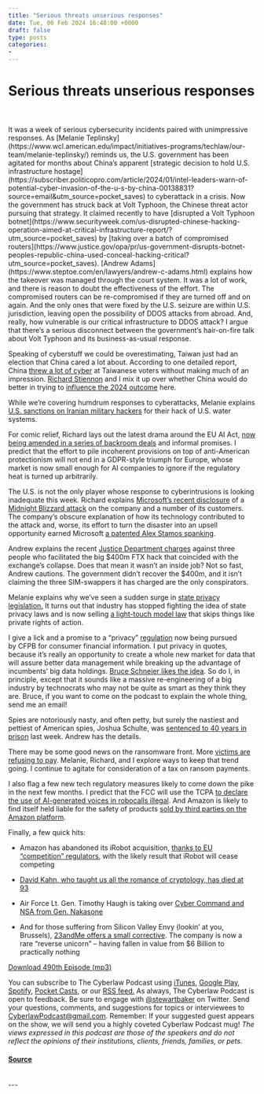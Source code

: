 ```yaml
---
title: "Serious threats unserious responses"
date: Tue, 06 Feb 2024 16:48:00 +0000
draft: false
type: posts
categories: 
- 
---
```

# Serious threats unserious responses

<br/>

<br/>
It was a week of serious cybersecurity incidents paired with unimpressive responses. As [Melanie Teplinsky](https://www.wcl.american.edu/impact/initiatives-programs/techlaw/our-team/melanie-teplinsky/) reminds us, the U.S. government has been agitated for months about China’s apparent [strategic decision to hold U.S. infrastructure hostage](https://subscriber.politicopro.com/article/2024/01/intel-leaders-warn-of-potential-cyber-invasion-of-the-u-s-by-china-00138831?source=email&utm_source=pocket_saves) to cyberattack in a crisis. Now the government has struck back at Volt Typhoon, the Chinese threat actor pursuing that strategy. It claimed recently to have [disrupted a Volt Typhoon botnet](https://www.securityweek.com/us-disrupted-chinese-hacking-operation-aimed-at-critical-infrastructure-report/?utm_source=pocket_saves) by [taking over a batch of compromised routers](https://www.justice.gov/opa/pr/us-government-disrupts-botnet-peoples-republic-china-used-conceal-hacking-critical?utm_source=pocket_saves). [Andrew Adams](https://www.steptoe.com/en/lawyers/andrew-c-adams.html) explains how the takeover was managed through the court system. It was a lot of work, and there is reason to doubt the effectiveness of the effort. The compromised routers can be re-compromised if they are turned off and on again. And the only ones that were fixed by the U.S. seizure are within U.S. jurisdiction, leaving open the possibility of DDOS attacks from abroad. And, really, how vulnerable is our critical infrastructure to DDOS attack? I argue that there’s a serious disconnect between the government’s hair-on-fire talk about Volt Typhoon and its business-as-usual response.

Speaking of cyberstuff we could be overestimating, Taiwan just had an election that China cared a lot about. According to one detailed report, China [threw a lot of cyber](https://www.aspistrategist.org.au/as-taiwan-voted-beijing-spammed-ai-avatars-faked-paternity-tests-and-leaked-fake-documents/?utm_source=pocket_saves&utm_medium=email) at Taiwanese voters without making much of an impression. [Richard Stiennon](https://it-harvest.com/) and I mix it up over whether China would do better in trying to [influence the 2024 outcome](https://therecord.media/nakasone-nsa-cyber-command-election-will-be-secure?utm_source=pocket_saves) here.  

While we’re covering humdrum responses to cyberattacks, Melanie explains [U.S. sanctions on Iranian military hackers](https://therecord.media/sanctions-iran-hackers-us-water-utilities-attacks?utm_source=pocket_saves) for their hack of U.S. water systems. 

For comic relief, Richard lays out the latest drama around the EU AI Act, [now being amended in a series of backroom deals](https://www.politico.eu/article/eu-countries-strike-deal-ai-law-act-technology/?utm_source=pocket_saves) and informal promises. I predict that the effort to pile incoherent provisions on top of anti-American protectionism will not end in a GDPR-style triumph for Europe, whose market is now small enough for AI companies to ignore if the regulatory heat is turned up arbitrarily. 

The U.S. is not the only player whose response to cyberintrusions is looking inadequate this week. Richard explains [Microsoft’s recent disclosure](https://www.microsoft.com/en-us/security/blog/2024/01/25/midnight-blizzard-guidance-for-responders-on-nation-state-attack/?utm_source=pocket_saves&utm_medium=email) of a [Midnight Blizzard attack](https://msrc.microsoft.com/blog/2024/01/microsoft-actions-following-attack-by-nation-state-actor-midnight-blizzard/?utm_source=pocket_saves&utm_medium=email) on the company and a number of its customers. The company’s obscure explanation of how its technology contributed to the attack and, worse, its effort to turn the disaster into an upsell opportunity earned Microsoft [a patented Alex Stamos spanking](https://www.linkedin.com/pulse/microsofts-dangerous-addiction-security-revenue-alex-stamos-1ukzc/). 

Andrew explains the recent [Justice Department charges](https://www.wsj.com/finance/currencies/justice-department-charges-three-people-in-400-million-ftx-mystery-hack-a4f8d46f?mod=followamazon&utm_source=pocket_saves) against three people who facilitated the big $400m FTX hack that coincided with the exchange’s collapse. Does that mean it wasn’t an inside job? Not so fast, Andrew cautions. The government didn’t recover the $400m, and it isn’t claiming the three SIM-swappers it has charged are the only conspirators.

Melanie explains why we’ve seen a sudden surge in [state privacy legislation.](https://therecord.media/state-data-privacy-legislation-technology-industry-lobbying?utm_source=pocket_saves) It turns out that industry has stopped fighting the idea of state privacy laws and is now selling [a light-touch model law](https://therecord.media/state-privacy-laws-big-tech-lobbying-report?utm_source=pocket_saves) that skips things like private rights of action.

I give a lick and a promise to a “privacy” [regulation](about:blank) now being pursued by CFPB for consumer financial information. I put privacy in quotes, because it’s really an opportunity to create a whole new market for data that will assure better data management while breaking up the advantage of incumbents’ big data holdings. [Bruce Schneier likes the idea](https://www.schneier.com/blog/archives/2024/01/cfpbs-proposed-data-rules.html?utm_source=pocket_saves). So do I, in principle, except that it sounds like a massive re-engineering of a big industry by technocrats who may not be quite as smart as they think they are. Bruce, if you want to come on the podcast to explain the whole thing, send me an email!

Spies are notoriously nasty, and often petty, but surely the nastiest and pettiest of American spies, Joshua Schulte, was [sentenced to 40 years in prison](https://www.theguardian.com/us-news/2024/feb/01/joshua-schulte-cia-wikileaks-secrets-trial-sentenced?utm_source=pocket_saves) last week. Andrew has the details.

There may be some good news on the ransomware front. More [victims are refusing to pay](https://www.bleepingcomputer.com/news/security/ransomware-payments-drop-to-record-low-as-victims-refuse-to-pay/?utm_source=pocket_saves). Melanie, Richard, and I explore ways to keep that trend going. I continue to agitate for consideration of a tax on ransom payments.

I also flag a few new tech regulatory measures likely to come down the pike in the next few months. I predict that the FCC will use the TCPA [to declare the use of AI-generated voices in robocalls illegal](https://arstechnica.com/tech-policy/2024/02/fcc-to-declare-ai-generated-voices-in-robocalls-illegal-under-existing-law/?utm_source=pocket_saves). And Amazon is likely to find itself held liable for the safety of products [sold by third parties on the Amazon platform](https://www.wsj.com/business/retail/amazon-could-soon-be-on-hook-for-safety-of-third-party-products-it-sells-and-ships-be58b697?mod=followamazon&utm_source=pocket_saves). 

Finally, a few quick hits:

-   Amazon has abandoned its iRobot acquisition, [thanks to EU “competition” regulators](https://www.law360.com/technology/articles/1791030?nl_pk=d7673b5f-3497-4191-8b99-dc9521b5751b&nlaidx=1&nlsidx=0&read_main=1&utm_source=pocket_saves), with the likely result that iRobot will cease competing
    
-   [David Kahn, who taught us all the romance of cryptology, has died at 93](https://www.washingtonpost.com/obituaries/2024/02/01/david-kahn-codebreakers-nsa-dead/?utm_source=pocket_saves) 
    
-   Air Force Lt. Gen. Timothy Haugh is taking over [Cyber Command and NSA from Gen. Nakasone](https://therecord.media/cyber-command-nsa-usher-in-haugh-as-new-chief?utm_source=pocket_saves) 
    
-   And for those suffering from Silicon Valley Envy (lookin’ at you, Brussels), [23andMe offers a small corrective](https://www.wsj.com/health/healthcare/23andme-anne-wojcicki-healthcare-stock-913468f4?mod=followamazon&utm_source=pocket_saves). The company is now a rare “reverse unicorn” – having fallen in value from $6 Billion to practically nothing
    

[Download 490th Episode (mp3)](https://www.steptoe.com/podcasts/TheCyberlawPodcast-490.mp3)

You can subscribe to The Cyberlaw Podcast using [iTunes](https://itunes.apple.com/us/podcast/steptoe-cyberlaw-podcast/id830593115?mt=2), [Google Play](https://play.google.com/music/listen#/ps/Ikx2d2ncjvw6zuoq3zh4qp2i7qu), [Spotify](https://open.spotify.com/show/3Co2wdTUaZr4Xqnlxs4soG), [Pocket Casts](http://pcasts.in/steptoe), or our [RSS feed.](http://www.steptoe.com/feed-Cyberlaw.rss) As always, The Cyberlaw Podcast is open to feedback. Be sure to engage with [@stewartbaker](https://twitter.com/stewartbaker) on Twitter. Send your questions, comments, and suggestions for topics or interviewees to [CyberlawPodcast@gmail.com](mailto:CyberlawPodcast@gmail.com). Remember: If your suggested guest appears on the show, we will send you a highly coveted Cyberlaw Podcast mug! _The views expressed in this podcast are those of the speakers and do not reflect the opinions of their institutions, clients, friends, families, or pets._

#### [Source](https://sites.libsyn.com/52286/serious-threats-unserious-responses)

<br/>
---
